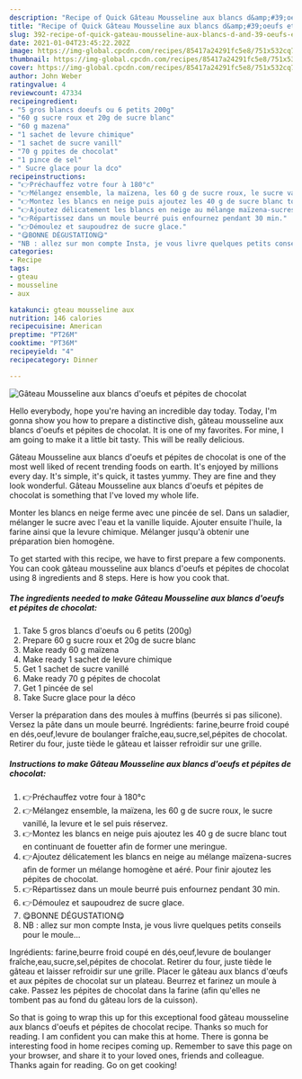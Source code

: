 ```yaml
---
description: "Recipe of Quick Gâteau Mousseline aux blancs d&amp;#39;oeufs et pépites de chocolat"
title: "Recipe of Quick Gâteau Mousseline aux blancs d&amp;#39;oeufs et pépites de chocolat"
slug: 392-recipe-of-quick-gateau-mousseline-aux-blancs-d-and-39-oeufs-et-pepites-de-chocolat
date: 2021-01-04T23:45:22.202Z
image: https://img-global.cpcdn.com/recipes/85417a24291fc5e8/751x532cq70/gateau-mousseline-aux-blancs-doeufs-et-pepites-de-chocolat-photo-principale-de-la-recette.jpg
thumbnail: https://img-global.cpcdn.com/recipes/85417a24291fc5e8/751x532cq70/gateau-mousseline-aux-blancs-doeufs-et-pepites-de-chocolat-photo-principale-de-la-recette.jpg
cover: https://img-global.cpcdn.com/recipes/85417a24291fc5e8/751x532cq70/gateau-mousseline-aux-blancs-doeufs-et-pepites-de-chocolat-photo-principale-de-la-recette.jpg
author: John Weber
ratingvalue: 4
reviewcount: 47334
recipeingredient:
- "5 gros blancs doeufs ou 6 petits 200g"
- "60 g sucre roux et 20g de sucre blanc"
- "60 g mazena"
- "1 sachet de levure chimique"
- "1 sachet de sucre vanill"
- "70 g ppites de chocolat"
- "1 pince de sel"
- " Sucre glace pour la dco"
recipeinstructions:
- "👉Préchauffez votre four à 180°c"
- "👉Mélangez ensemble, la maïzena, les 60 g de sucre roux, le sucre vanillé, la levure et le sel puis réservez."
- "👉Montez les blancs en neige puis ajoutez les 40 g de sucre blanc tout en continuant de fouetter afin de former une meringue."
- "👉Ajoutez délicatement les blancs en neige au mélange maïzena-sucres afin de former un mélange homogène et aéré. Pour finir ajoutez les pépites de chocolat."
- "👉Répartissez dans un moule beurré puis enfournez pendant 30 min."
- "👉Démoulez et saupoudrez de sucre glace."
- "😋BONNE DÉGUSTATION😋"
- "NB : allez sur mon compte Insta, je vous livre quelques petits conseils pour le moule..."
categories:
- Recipe
tags:
- gteau
- mousseline
- aux

katakunci: gteau mousseline aux 
nutrition: 146 calories
recipecuisine: American
preptime: "PT26M"
cooktime: "PT36M"
recipeyield: "4"
recipecategory: Dinner

---
```



![Gâteau Mousseline aux blancs d&#39;oeufs et pépites de chocolat](https://img-global.cpcdn.com/recipes/85417a24291fc5e8/751x532cq70/gateau-mousseline-aux-blancs-doeufs-et-pepites-de-chocolat-photo-principale-de-la-recette.jpg)

Hello everybody, hope you're having an incredible day today. Today, I'm gonna show you how to prepare a distinctive dish, gâteau mousseline aux blancs d&#39;oeufs et pépites de chocolat. It is one of my favorites. For mine, I am going to make it a little bit tasty. This will be really delicious.

Gâteau Mousseline aux blancs d&#39;oeufs et pépites de chocolat is one of the most well liked of recent trending foods on earth. It's enjoyed by millions every day. It's simple, it's quick, it tastes yummy. They are fine and they look wonderful. Gâteau Mousseline aux blancs d&#39;oeufs et pépites de chocolat is something that I've loved my whole life.

Monter les blancs en neige ferme avec une pincée de sel. Dans un saladier, mélanger le sucre avec l&#39;eau et la vanille liquide. Ajouter ensuite l&#39;huile, la farine ainsi que la levure chimique. Mélanger jusqu&#39;à obtenir une préparation bien homogène.


To get started with this recipe, we have to first prepare a few components. You can cook gâteau mousseline aux blancs d&#39;oeufs et pépites de chocolat using 8 ingredients and 8 steps. Here is how you cook that.

<!--inarticleads1-->

##### The ingredients needed to make Gâteau Mousseline aux blancs d&#39;oeufs et pépites de chocolat:

1. Take 5 gros blancs d&#39;oeufs ou 6 petits (200g)
1. Prepare 60 g sucre roux et 20g de sucre blanc
1. Make ready 60 g maïzena
1. Make ready 1 sachet de levure chimique
1. Get 1 sachet de sucre vanillé
1. Make ready 70 g pépites de chocolat
1. Get 1 pincée de sel
1. Take  Sucre glace pour la déco


Verser la préparation dans des moules à muffins (beurrés si pas silicone). Versez la pâte dans un moule beurré. Ingrédients: farine,beurre froid coupé en dés,oeuf,levure de boulanger fraîche,eau,sucre,sel,pépites de chocolat. Retirer du four, juste tiède le gâteau et laisser refroidir sur une grille. 

<!--inarticleads2-->

##### Instructions to make Gâteau Mousseline aux blancs d&#39;oeufs et pépites de chocolat:

1. 👉Préchauffez votre four à 180°c
1. 👉Mélangez ensemble, la maïzena, les 60 g de sucre roux, le sucre vanillé, la levure et le sel puis réservez.
1. 👉Montez les blancs en neige puis ajoutez les 40 g de sucre blanc tout en continuant de fouetter afin de former une meringue.
1. 👉Ajoutez délicatement les blancs en neige au mélange maïzena-sucres afin de former un mélange homogène et aéré. Pour finir ajoutez les pépites de chocolat.
1. 👉Répartissez dans un moule beurré puis enfournez pendant 30 min.
1. 👉Démoulez et saupoudrez de sucre glace.
1. 😋BONNE DÉGUSTATION😋
1. NB : allez sur mon compte Insta, je vous livre quelques petits conseils pour le moule...


Ingrédients: farine,beurre froid coupé en dés,oeuf,levure de boulanger fraîche,eau,sucre,sel,pépites de chocolat. Retirer du four, juste tiède le gâteau et laisser refroidir sur une grille. Placer le gâteau aux blancs d&#39;œufs et aux pépites de chocolat sur un plateau. Beurrez et farinez un moule à cake. Passez les pépites de chocolat dans la farine (afin qu&#39;elles ne tombent pas au fond du gâteau lors de la cuisson). 

So that is going to wrap this up for this exceptional food gâteau mousseline aux blancs d&#39;oeufs et pépites de chocolat recipe. Thanks so much for reading. I am confident you can make this at home. There is gonna be interesting food in home recipes coming up. Remember to save this page on your browser, and share it to your loved ones, friends and colleague. Thanks again for reading. Go on get cooking!

